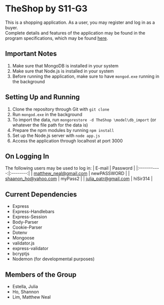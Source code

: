 # TheShop by S11-G3
This is a shopping application. As a user, you may register and log in as a buyer.  
Complete details and features of the application may be found in the program specifications, which may be found [here](https://github.com/ccapdev1920T2/s11g3/blob/master/%5BREVISED%5D%20Group3%20S11%20MP%20Specifications.pdf.pdf).

## Important Notes
1. Make sure that MongoDB is installed in your system
2. Make sure that Node.js is installed in your system
3. Before running the application, make sure to have `mongod.exe` running in the background

## Setting Up and Running
1. Clone the repository through Git with `git clone`
2. Run `mongod.exe` in the background
3. To import the data, run `mongorestore -d TheShop \model\db_import` (or whatever the file path for the data is)
4. Prepare the npm modules by running `npm install`
5. Set up the Node.js server with `node app.js`
6. Access the application through localhost at port 3000

## On Logging In
The following users may be used to log in:
| E-mail | Password |
|:-----------:|:--------:|
| matthew_neal@gmail.com | newPASSWORD |
| shaanon_ho@yahoo.com | myPass2 |
| julia_patr@gmail.com | hiSir314 |

## Current Dependencies
- Express
- Express-Handlebars
- Express-Session
- Body-Parser
- Cookie-Parser
- Dotenv
- Mongoose
- validator.js
- express-validator
- bcryptjs
- Nodemon (for developmental purposes)

## Members of the Group
- Estella, Julia
- Ho, Shannon
- Lim, Matthew Neal
